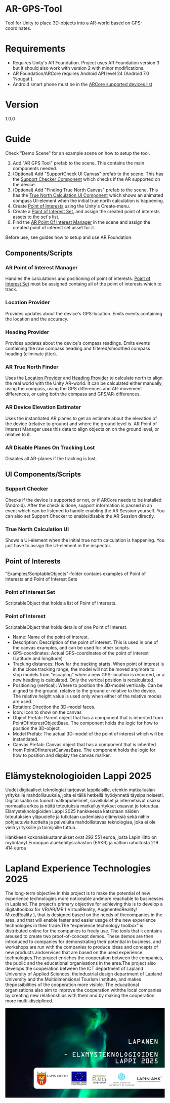 # AR-GPS-Tool
Tool for Unity to place 3D-objects into a AR-world based on GPS-coordinates.

# Requirements
- Requires Unity's AR Foundation. Project uses AR Foundation version 3 but it should also work with version 2 with minor modifications.
- AR Foundation/ARCore requires Android API level 24 (Android 7.0 'Nougat').
- Android smart phone must be in the [ARCore supported devices list](https://developers.google.com/ar/discover/supported-devices)

# Version
1.0.0

# Guide
Check "Demo Scene" for an example scene on how to setup the tool.

1. Add "AR GPS Tool" prefab to the scene. This contains the main components needed.
2. (Optional) Add "SupportCheck UI Canvas" prefab to the scene. This has the [Support Checker Component](#Support-Checker) which checks if the AR supported on the device.
3. (Optional) Add "Finding True North Canvas" prefab to the scene. This has the [True North Calculation UI Component](#True-North-Calculation-UI) which shows an animated compass UI-element when the initial true north calculation is happening.
4. Create [Point of Interests](#Point-Of-Interest) using the Unity's Create-menu. 
5. Create a [Point of Interest Set](#Point-Of-Interest-Set), and assign the created point of interests assets to the set's list.
6. Find the [AR Point Of Interest Manager](#AR-Point-Of-Interest-Manager) in the scene and assign the created point of interest set asset for it.

Before use, see guides how to setup and use AR Foundation.

## Components/Scripts

### AR Point of Interest Manager
Handles the calculations and positioning of point of interests. [Point of Interest Set](#Point-of-Interests) must be assigned containg all of the point of interests which to track. 

### Location Provider
Provides updates about the device's GPS-location. Emits events containing the location and the accuracy.

### Heading Provider
Provides updates about the device's compass readings. Emits events containing the raw compass heading and filtered/smoothed compass heading (eliminate jitter).

### AR True North Finder
Uses the [Location Provider](#Location-Provider) and [Heading Provider](#Heading-Provider) to calculate north to align the real world with the Unity AR-world. It can be calculated either manually, using the compass, using the GPS differences and AR-movement differences, or using both the compass and GPS/AR-differences.

### AR Device Elevation Estimater
Uses the instantiated AR planes to get an estimate about the elevation of the device (relative to ground) and where the ground level is. AR Point of Interest Manager uses this data to align objects on on the ground level, or relative to it.

### AR Disable Planes On Tracking Lost
Disables all AR-planes if the tracking is lost.

## UI Components/Scripts
### Support Checker
Checks if the device is supported or not, or if ARCore needs to be installed (Android). After the check is done, support information is passed in an event which can be listened to handle enabling the AR Session yourself. You can also set Support Checker to enable/disable the AR Session directly.

### True North Calculation UI
Shows a UI-element when the initial true north calculation is happening. You just have to assign the UI-element in the inspector.

## Point of Interests
"Examples/ScriptableObjects"-folder contains examples of Point of Interests and Point of Interest Sets

### Point of Interest Set
ScriptableObject that holds a list of Point of Interests.

### Point of Interest
ScriptableObject that holds details of one Point of Interest.
 - Name: Name of the point of interest.
 - Description: Description of the point of interest. This is used in one of the canvas examples, and can be used for other scripts.
 - GPS-coordinates: Actual GPS-coordinates of the point of interest (Latitude and longitude)
 - Tracking distances: How far the tracking starts. When point of interest is in the close tracking range, the model will not be moved anymore to stop models from "escaping" when a new GPS-location is recorded, or a new heading is calculated. Only the vertical position is recalculated.
 - Positioning (vertical): Where to position the 3D-model vertically. Can be aligned to the ground, relative to the ground or relative to the device. The relative height value is used only when either of the relative modes are used.
 - Rotation: Direction the 3D-model faces.
 - Icon: Icon to show on the canvas
 - Object Prefab: Parent object that has a component that is inherited from PointOfInterestObjectBase. The component holds the logic for how to position the 3D-object.
 - Model Prefab: The actual 3D-model of the point of interest which will be instantiated.
 - Canvas Prefab: Canvas object that has a component that is inherited from PointOfInterestCanvasBase. The component holds the logic for how to position and display the canvas marker.

# Elämysteknologioiden Lappi 2025

Uudet digitaaliset teknologiat tarjoavat lappilaisille, etenkin matkailualan yrityksille mahdollisuuksia, joita ei tällä hetkellä hyödynnetä täysipainoisesti. Digitalisaatio on tuonut matkapuhelimet, sovellukset ja internetsivut osaksi normaalia arkea ja näitä toteutuksia matkailuyritykset osaavat jo toteuttaa. Elämysteknologioiden Lappi 2025 hankkeessa katsotaan näiden toteutuksien yläpuolelle ja tutkitaan uudenlaisia elämyksiä sekä niihin pohjautuvia tuotteita ja palveluita mahdollistavaa teknologiaa, joka ei ole vielä yrityksille ja toimijoille tuttua.

Hankkeen kokonaiskustannukset ovat 292 551 euroa, josta Lapin liitto on myöntänyt Euroopan aluekehitysrahaston (EAKR) ja valtion rahoitusta 219 414 euroa

# Lapland Experience Technologies 2025
The long-term objective in this project is to make the potential of new experience technologies more noticeable andmore reachable to businesses in Lapland. The project’s primary objective for achieving this is to develop a digitaltoolbox for  VR/AR/MR ( VirtualReality, AugmentedReality/ MixedReality ), that is designed based on the needs of thecompanies in the area, and that will enable faster and easier usage of the new experience technologies in their trade.The “experience technology toolbox” is distributed online for the companies to freely use. The tools that it contains areused to create two proof-of-concept demos. These demos are then introduced to companies for demonstrating their potential in business, and workshops are run with the companies to produce ideas and concepts of new products andservices that are based on the used experience technologies.The project enriches the cooperation between the companies, the public and the educational organisations in the area.The project also develops the cooperation between the ICT department of Lapland University of Applied Sciences, theIndustrial design department of Lapland University and the Multidimensional Tourism Institute, and makes thepossibilities of the cooperation more visible. The educational organisations also aim to improve the cooperation withthe local companies by creating new relationships with them and by making the cooperation more multi-disciplined.

![Screenshot](LapanenLogo.jpg)
